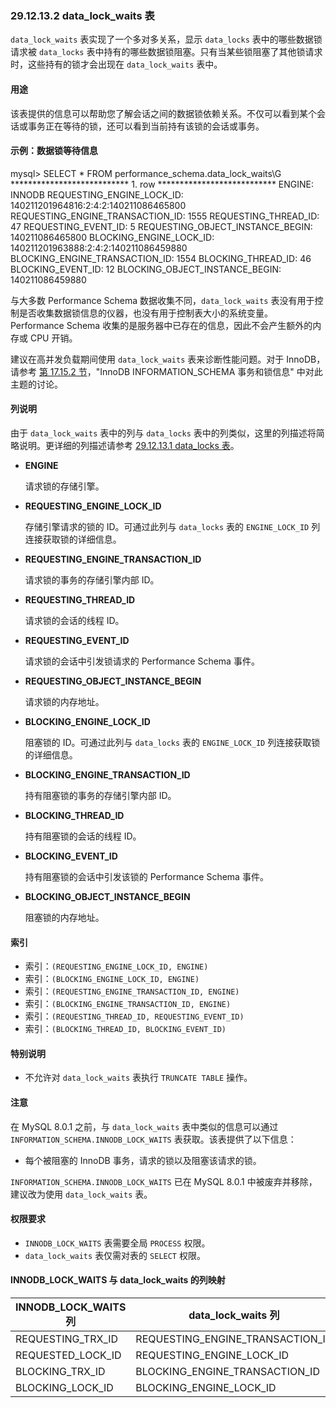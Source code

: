 ### 29.12.13.2 data_lock_waits 表

`data_lock_waits` 表实现了一个多对多关系，显示 `data_locks` 表中的哪些数据锁请求被 `data_locks` 表中持有的哪些数据锁阻塞。只有当某些锁阻塞了其他锁请求时，这些持有的锁才会出现在 `data_lock_waits` 表中。

#### 用途

该表提供的信息可以帮助您了解会话之间的数据锁依赖关系。不仅可以看到某个会话或事务正在等待的锁，还可以看到当前持有该锁的会话或事务。

#### 示例：数据锁等待信息

mysql> SELECT * FROM performance_schema.data_lock_waits\G
*************************** 1. row ***************************
                          ENGINE: INNODB
       REQUESTING_ENGINE_LOCK_ID: 140211201964816:2:4:2:140211086465800
REQUESTING_ENGINE_TRANSACTION_ID: 1555
            REQUESTING_THREAD_ID: 47
             REQUESTING_EVENT_ID: 5
REQUESTING_OBJECT_INSTANCE_BEGIN: 140211086465800
         BLOCKING_ENGINE_LOCK_ID: 140211201963888:2:4:2:140211086459880
  BLOCKING_ENGINE_TRANSACTION_ID: 1554
              BLOCKING_THREAD_ID: 46
               BLOCKING_EVENT_ID: 12
  BLOCKING_OBJECT_INSTANCE_BEGIN: 140211086459880

与大多数 Performance Schema 数据收集不同，`data_lock_waits` 表没有用于控制是否收集数据锁信息的仪器，也没有用于控制表大小的系统变量。Performance Schema 收集的是服务器中已存在的信息，因此不会产生额外的内存或 CPU 开销。

建议在高并发负载期间使用 `data_lock_waits` 表来诊断性能问题。对于 InnoDB，请参考 [第 17.15.2 节](#17.15.2)，"InnoDB INFORMATION_SCHEMA 事务和锁信息" 中对此主题的讨论。

#### 列说明

由于 `data_lock_waits` 表中的列与 `data_locks` 表中的列类似，这里的列描述将简略说明。更详细的列描述请参考 [29.12.13.1 data_locks 表](#29.12.13.1)。

- **ENGINE**  

  请求锁的存储引擎。

- **REQUESTING_ENGINE_LOCK_ID**  

  存储引擎请求的锁的 ID。可通过此列与 `data_locks` 表的 `ENGINE_LOCK_ID` 列连接获取锁的详细信息。

- **REQUESTING_ENGINE_TRANSACTION_ID**  

  请求锁的事务的存储引擎内部 ID。

- **REQUESTING_THREAD_ID**  

  请求锁的会话的线程 ID。

- **REQUESTING_EVENT_ID**  

  请求锁的会话中引发锁请求的 Performance Schema 事件。

- **REQUESTING_OBJECT_INSTANCE_BEGIN**  

  请求锁的内存地址。

- **BLOCKING_ENGINE_LOCK_ID**  

  阻塞锁的 ID。可通过此列与 `data_locks` 表的 `ENGINE_LOCK_ID` 列连接获取锁的详细信息。

- **BLOCKING_ENGINE_TRANSACTION_ID**  

  持有阻塞锁的事务的存储引擎内部 ID。

- **BLOCKING_THREAD_ID**  

  持有阻塞锁的会话的线程 ID。

- **BLOCKING_EVENT_ID**  

  持有阻塞锁的会话中引发该锁的 Performance Schema 事件。

- **BLOCKING_OBJECT_INSTANCE_BEGIN**  

  阻塞锁的内存地址。

#### 索引

- 索引：`(REQUESTING_ENGINE_LOCK_ID, ENGINE)`
- 索引：`(BLOCKING_ENGINE_LOCK_ID, ENGINE)`
- 索引：`(REQUESTING_ENGINE_TRANSACTION_ID, ENGINE)`
- 索引：`(BLOCKING_ENGINE_TRANSACTION_ID, ENGINE)`
- 索引：`(REQUESTING_THREAD_ID, REQUESTING_EVENT_ID)`
- 索引：`(BLOCKING_THREAD_ID, BLOCKING_EVENT_ID)`

#### 特别说明

- 不允许对 `data_lock_waits` 表执行 `TRUNCATE TABLE` 操作。

#### 注意

在 MySQL 8.0.1 之前，与 `data_lock_waits` 表中类似的信息可以通过 `INFORMATION_SCHEMA.INNODB_LOCK_WAITS` 表获取。该表提供了以下信息：
- 每个被阻塞的 InnoDB 事务，请求的锁以及阻塞该请求的锁。  

`INFORMATION_SCHEMA.INNODB_LOCK_WAITS` 已在 MySQL 8.0.1 中被废弃并移除，建议改为使用 `data_lock_waits` 表。

#### 权限要求

- `INNODB_LOCK_WAITS` 表需要全局 `PROCESS` 权限。
- `data_lock_waits` 表仅需对表的 `SELECT` 权限。

#### INNODB_LOCK_WAITS 与 data_lock_waits 的列映射

| INNODB_LOCK_WAITS 列 | data_lock_waits 列               |
| -------------------- | -------------------------------- |
| REQUESTING_TRX_ID    | REQUESTING_ENGINE_TRANSACTION_ID |
| REQUESTED_LOCK_ID    | REQUESTING_ENGINE_LOCK_ID        |
| BLOCKING_TRX_ID      | BLOCKING_ENGINE_TRANSACTION_ID   |
| BLOCKING_LOCK_ID     | BLOCKING_ENGINE_LOCK_ID          |